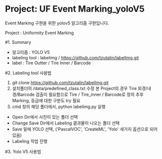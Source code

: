 # Project: UF Event Marking_yoloV5

Event Marking 구현을 위한 yolov5 알고리즘 구현입니다.

 Project : Uniformity Event Marking

#1. Summary

 - 알고리즘 : YOLO V5
 - labeling tool : labelimg / https://github.com/tzutalin/labelImg.git
 - label : Tire Outter / Tire Inner / Barcode
 
#2. Labeling tool 사용법
 1) git clone https://github.com/tzutalin/labelImg.git
 2) 설치폴더의 /data/predefined_class.txt 수정
    본 Project의 경우 Tire 외경/내경/Barcode 검출이 필요함으로 Tire / Tire_inner / Barcode로 정의
    추후 Marking, 등급에 대한 구분도 try 필요
 3) cmd 창의 해당 폴더에서, python labelimg.py 실행
  - Open Dir에서 사진이 있는 폴더 선택
  - Change Save Dir에서 Labeling 결과물이 나오는 폴더 선택
  - Save 밑에 YOLO 선택, ('PascalVOC', 'CreateML', 'Yolo' 세가지 옵션으로 되어있음)
  - Labeling 작업 진행
  
#3. Yolo V5 사용법

